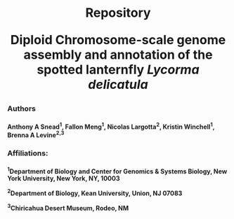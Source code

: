 # <p align="center"> Repository <p> <p align="center">Diploid Chromosome-scale genome assembly and annotation of the spotted lanternfly <i>Lycorma delicatula</i><center></p>
### <p>Authors</p>
#### <p align="left">Anthony A Snead<sup>1</sup>, Fallon Meng<sup>1</sup>, Nicolas Largotta<sup>2</sup>, Kristin Winchell<sup>1</sup>, Brenna A Levine<sup>2,3</sup></sup>

### <p>Affiliations:</p>
#### <p><sup>1</sup>Department of Biology and Center for Genomics & Systems Biology, New York University, New York, NY, 10003</p> <p><sup>2</sup>Department of Biology, Kean University, Union, NJ 07083</p> <p><sup>3</sup>Chiricahua Desert Museum, Rodeo, NM</p>
